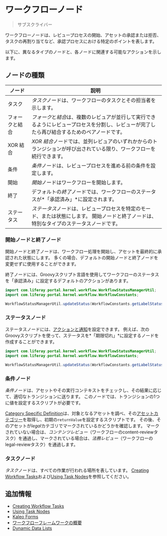 # ワークフローノード

> サブスクライバー

ワークフローノードは、レビュープロセスの開始、アセットの承認または拒否、タスクの再割り当てなど、承認プロセスにおける特定のポイントを表します。

以下に、異なるタイプのノードと、各ノードに関連する可能なアクションを示します。

## ノードの種類

| ノード     | 説明                                                                        |
| ------- | ------------------------------------------------------------------------- |
| タスク     | *タスク*ノードは、ワークフローのタスクとその担当者を示します。                                          |
| フォークと結合 | *フォーク*と*結合*は、複数のレビュアが並行して実行できるようにレビュープロセスを分割し、レビューが完了したら再び結合するためのペアノードです。 |
| XOR 結合  | *XOR 結合*ノードでは、並列レビュアのいずれかからのトランジションが呼び出されている限り、ワークフローを続行できます。             |
| 条件      | *条件*ノードは、レビュープロセスを進める前の条件を設定します。                                          |
| 開始      | *開始*ノードはワークフローを開始します。                                                     |
| 終了      | デフォルトの*終了*ノードでは、ワークフローのステータスが*「承認済み」*に設定されます。                             |
| ステータス   | *ステータス*ノードは、レビュープロセスを特定のモード、または状態にします。 開始ノードと終了ノードは、特別なタイプのステータスノードです。    |

### 開始ノードと終了ノード

開始ノードと終了ノードは、ワークフロー処理を開始し、アセットを最終的に承認された状態にします。 多くの場合、デフォルトの開始ノードと終了ノードを変更せずに使用することができます。

終了ノードには、Groovyスクリプト言語を使用してワークフローのステータスを「承認済み」に設定するデフォルトのアクションがあります。

``` java
import com.liferay.portal.kernel.workflow.WorkflowStatusManagerUtil;
import com.liferay.portal.kernel.workflow.WorkflowConstants;

WorkflowStatusManagerUtil.updateStatus(WorkflowConstants.getLabelStatus("approved"), workflowContext);
```

### ステータスノード

ステータスノードには、[アクションと通知](./configuring-workflow-actions-and-notifications.md)を設定できます。 例えば、次のGroovyスクリプトを使って、ステータスを*「期限切れ」*に設定するノードを作成することができます。

``` java
import com.liferay.portal.kernel.workflow.WorkflowStatusManagerUtil;
import com.liferay.portal.kernel.workflow.WorkflowConstants;

WorkflowStatusManagerUtil.updateStatus(WorkflowConstants.getLabelStatus("expired"), workflowContext);
```

### 条件ノード

*条件*ノードは、アセットやその実行コンテキストをチェックし、その結果に応じて、適切なトランジションに送ります。 このノードでは、トランジションの1つに値を設定するスクリプトが必要です。

[Category Specific Definition](https://github.com/liferay/liferay-portal/blob/[$LIFERAY_LEARN_PORTAL_GIT_TAG$]/modules/apps/portal-workflow/portal-workflow-kaleo-runtime-impl/src/main/resources/META-INF/definitions/category-specific-definition.xml)は、対象となるアセットを調べ、その[アセットカテゴリー](../../../../content-authoring-and-management/tags-and-categories/defining-categories-and-vocabularies-for-content.md)を取得し、初期の`returnValue`を設定するスクリプトです。 その後、そのアセットが*legal*カテゴリでマークされているかどうかを確認します。 マークされていない場合は、*コンテンツレビュー*（ワークフローのcontent-reviewタスク）を通過し、マークされている場合は、*法務レビュー*（ワークフローのlegal-reviewタスク）を通過します。

### タスクノード

*タスク*ノードは、すべての作業が行われる場所を表しています。 [Creating Workflow Tasks](./creating-workflow-tasks.md)および[Using Task Nodes](./assigning-task-nodes.md)を参照してください。

## 追加情報

  - [Creating Workflow Tasks](./creating-workflow-tasks.md)
  - [Using Task Nodes](./assigning-task-nodes.md)
  - [Kaleo Forms](../../../forms/kaleo-forms.md)
  - [ワークフローフレームワークの概要](https://help.liferay.com/hc/en-us/articles/360028727112-Introduction-to-The-Workflow-Framework)
  - [Dynamic Data Lists](../../../forms/dynamic-data-lists/getting-started-with-dynamic-data-lists.md)
